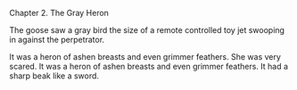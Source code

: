 Chapter 2. The Gray Heron

The goose saw a gray bird the size of a remote controlled toy jet swooping in against the perpetrator.

It was a heron of ashen breasts and even grimmer feathers. She was very scared.
It was a heron of ashen breasts and even grimmer feathers. It had a sharp beak like a sword.
